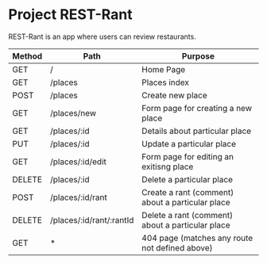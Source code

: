 # Project REST-Rant

REST-Rant is an app where users can review restaurants.

Method | Path | Purpose
---|---|---
GET | / | Home Page
GET | /places | Places index
POST | /places | Create new place
GET | /places/new | Form page for creating a new place
GET | /places/:id | Details about particular place
PUT | /places/:id | Update a particular place
GET | /places/:id/edit | Form page for editing an exitisng place
DELETE | /places/:id | Delete a particular place
POST | /places/:id/rant | Create a rant (comment) about a particular place
DELETE | /places/:id/rant/:rantId | Delete a rant (comment) about a particular place
GET | * | 404 page (matches any route not defined above)


